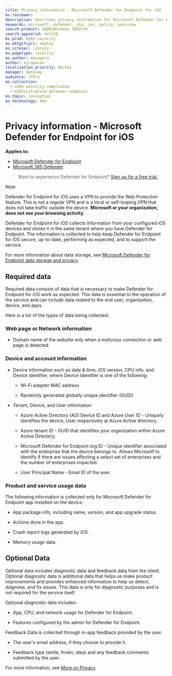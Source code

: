 ```yaml
---
title: Privacy information - Microsoft Defender for Endpoint for iOS
ms.reviewer: 
description: Describes privacy information for Microsoft Defender for Endpoint for iOS
keywords: microsoft, defender, atp, ios, policy, overview
search.product: eADQiWindows 10XVcnh
search.appverid: met150
ms.prod: m365-security
ms.mktglfcycl: deploy
ms.sitesec: library
ms.pagetype: security
ms.author: macapara
author: mjcaparas
localization_priority: Normal
manager: dansimp
audience: ITPro
ms.collection: 
  - m365-security-compliance
  - m365initiative-defender-endpoint
ms.topic: conceptual
ms.technology: mde
---
```


# Privacy information - Microsoft Defender for Endpoint for iOS

**Applies to:**
- [Microsoft Defender for Endpoint](https://go.microsoft.com/fwlink/p/?linkid=2146631)
- [Microsoft 365 Defender](https://go.microsoft.com/fwlink/?linkid=2118804)

> Want to experience Defender for Endpoint? [Sign up for a free trial.](https://www.microsoft.com/microsoft-365/windows/microsoft-defender-atp?ocid=docs-wdatp-investigateip-abovefoldlink)

> [!NOTE]
> Defender for Endpoint for iOS uses a VPN to provide the Web Protection feature. This is not a regular VPN and is a local or self-looping VPN that does not take traffic outside the device. **Microsoft or your organization, does not see your browsing activity.**

Defender for Endpoint for iOS collects information from your configured iOS devices and stores it in the same tenant where you have Defender for Endpoint. The information is collected to help keep Defender for Endpoint for iOS secure, up-to-date, performing as expected, and to support the service.

For more information about data storage, see [Microsoft Defender for Endpoint data storage and privacy](data-storage-privacy.md).

## Required data 

Required data consists of data that is necessary to make Defender for Endpoint for iOS work as expected. This data is essential to the operation of the service and can include data related to the end user, organization, device, and apps. 

Here is a list of the types of data being collected: 

### Web page or Network information 

- Domain name of the website only when a malicious connection or web page is detected. 

### Device and account information 

- Device information such as date & time, iOS version, CPU info, and Device identifier, where Device identifier is one of the following: 

    - Wi-Fi adapter MAC address 

    - Randomly generated globally unique identifier (GUID) 

- Tenant, Device, and User information 

    - Azure Active Directory (AD) Device ID and Azure User ID - Uniquely identifies the device, User respectively at Azure Active directory. 

    - Azure tenant ID - GUID that identifies your organization within Azure Active Directory. 

    - Microsoft Defender for Endpoint org ID - Unique identifier associated with the enterprise that the device belongs to. Allows Microsoft to identify if there are issues affecting a select set of enterprises and the number of enterprises impacted. 

    - User Principal Name - Email ID of the user. 

### Product and service usage data 

The following information is collected only for Microsoft Defender for Endpoint app installed on the device. 

- App package info, including name, version, and app upgrade status. 

- Actions done in the app. 

- Crash report logs generated by iOS. 

- Memory usage data. 

## Optional Data 

Optional data includes diagnostic data and feedback data from the client. Optional diagnostic data is additional data that helps us make product improvements and provides enhanced information to help us detect, diagnose, and fix issues. This data is only for diagnostic purposes and is not required for the service itself. 

Optional diagnostic data includes: 

- App, CPU, and network usage for Defender for Endpoint. 

- Features configured by the admin for Defender for Endpoint. 

Feedback Data is collected through in-app feedback provided by the user. 

- The user's email address, if they choose to provide it.

- Feedback type (smile, frown, idea) and any feedback comments submitted by the user. 

For more information, see [More on Privacy](https://aka.ms/mdatpiosprivacystatement).


